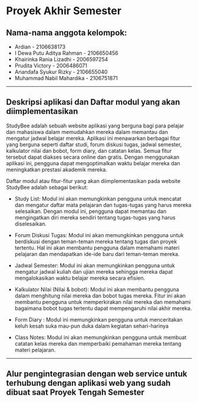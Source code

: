 # Proyek Akhir Semester 

## Nama-nama anggota kelompok:
- Ardian - 2106638173
- I Dewa Putu Aditya Rahman - 2106650456
- Khairinka Rania Lizadhi - 2006597254
- Prudita Victory - 2006486071 
- Anandafa Syukur Rizky - 2106655040
- Muhammad Nabil Mahardika - 2106751871

--------

## Deskripsi aplikasi dan Daftar modul yang akan diimplementasikan
StudyBee adalah sebuah website aplikasi yang berguna bagi para pelajar dan mahasiswa dalam memudahkan mereka dalam memantau dan mengatur jadwal belajar mereka. Aplikasi ini menawarkan berbagai fitur yang berguna seperti daftar studi, forum diskusi tugas, jadwal semester, kalkulator nilai dan bobot, form diary, dan catatan kelas. Semua fitur tersebut dapat diakses secara online dan gratis.
Dengan menggunakan aplikasi ini, pengguna dapat mengoptimalkan waktu belajar mereka dan meningkatkan prestasi akademik mereka.

Daftar modul atau fitur-fitur yang akan diimplementasikan pada website StudyBee adalah sebagai berikut:

- Study List: Modul ini akan memungkinkan pengguna untuk mencatat dan mengatur daftar mata pelajaran dan tugas-tugas yang harus mereka selesaikan. Dengan modul ini, pengguna dapat memantau dan mengingatkan diri mereka sendiri tentang tugas-tugas yang harus diselesaikan.

- Forum Diskusi Tugas: Modul ini akan memungkinkan pengguna untuk berdiskusi dengan teman-teman mereka tentang tugas dan proyek tertentu. Hal ini akan membantu pengguna dalam memahami materi pelajaran dan mendapatkan ide-ide baru dari teman-teman mereka.

- Jadwal Semester: Modul ini akan memungkinkan pengguna untuk mengatur jadwal kuliah dan ujian mereka sehingga mereka dapat mengalokasikan waktu belajar mereka secara efisien.

- Kalkulator Nilai (Nilai & bobot): Modul ini akan membantu pengguna dalam menghitung nilai mereka dan bobot tugas mereka. Fitur ini akan membantu pengguna untuk memperkirakan nilai mereka dan memahami bagaimana bobot tugas tertentu dapat mempengaruhi nilai akhir mereka.

- Form Diary : Modul ini memungkinkan pengguna untuk menceritakan keluh kesah suka mau-pun duka dalam kegiatan sehari-harinya

- Class Notes: Modul ini akan memungkinkan pengguna untuk membuat catatan kelas mereka dan memperbaiki pemahaman mereka tentang materi pelajaran.

--------

## Alur pengintegrasian dengan web service untuk terhubung dengan aplikasi web yang sudah dibuat saat Proyek Tengah Semester